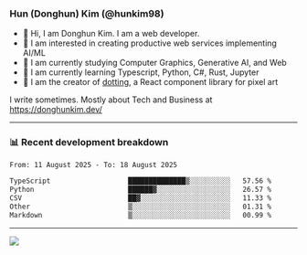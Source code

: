 ### Hun (Donghun) Kim (@hunkim98)

- 👋 Hi, I am Donghun Kim. I am a web developer. 
- 🤔 I am interested in creating productive web services implementing AI/ML
- 🔭 I am currently studying Computer Graphics, Generative AI, and Web 
- 🌱 I am currently learning Typescript, Python, C#, Rust, Jupyter
- 🎨 I am the creator of [dotting](https://github.com/hunkim98/dotting), a React component library for pixel art

I write sometimes. Mostly about Tech and Business at https://donghunkim.dev/

---
### 📊 Recent development breakdown
<!--START_SECTION:waka-->

```txt
From: 11 August 2025 - To: 18 August 2025

TypeScript                   ██████████████▒░░░░░░░░░░   57.56 %
Python                       ██████▓░░░░░░░░░░░░░░░░░░   26.57 %
CSV                          ██▓░░░░░░░░░░░░░░░░░░░░░░   11.33 %
Other                        ▒░░░░░░░░░░░░░░░░░░░░░░░░   01.31 %
Markdown                     ▒░░░░░░░░░░░░░░░░░░░░░░░░   00.99 %
```

<!--END_SECTION:waka-->
---

<!-- <div align='center'> -->
  <img align="center" src="https://github-readme-stats.vercel.app/api?username=hunkim98&theme=dark&show_icons=true"/>
<!-- </div> -->
<!--
**hunkim98/hunkim98** is a ✨ _special_ ✨ repository because its `README.md` (this file) appears on your GitHub profile.

Here are some ideas to get you started:

- 🔭 I’m currently working on ...
- 🌱 I’m currently learning ...
- 👯 I’m looking to collaborate on ...
- 🤔 I’m looking for help with ...
- 💬 Ask me about ...
- 📫 How to reach me: ...
- 😄 Pronouns: ...
- ⚡ Fun fact: ...
-->
